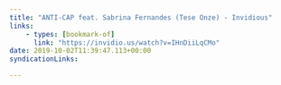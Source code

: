 ```yaml
---
title: "ANTI-CAP feat. Sabrina Fernandes (Tese Onze) - Invidious"
links:
    - types: [bookmark-of]
      link: "https://invidio.us/watch?v=IHnDiiLqCMo"
date: 2019-10-02T11:39:47.113+00:00
syndicationLinks:

---
```


